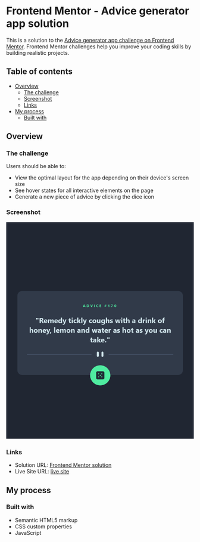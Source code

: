 # Frontend Mentor - Advice generator app solution

This is a solution to the [Advice generator app challenge on Frontend Mentor](https://www.frontendmentor.io/challenges/advice-generator-app-QdUG-13db). Frontend Mentor challenges help you improve your coding skills by building realistic projects.

## Table of contents

- [Overview](#overview)
  - [The challenge](#the-challenge)
  - [Screenshot](#screenshot)
  - [Links](#links)
- [My process](#my-process)
  - [Built with](#built-with)

## Overview

### The challenge

Users should be able to:

- View the optimal layout for the app depending on their device's screen size
- See hover states for all interactive elements on the page
- Generate a new piece of advice by clicking the dice icon

### Screenshot

![](./screenshot.png)

### Links

- Solution URL: [Frontend Mentor solution](https://www.frontendmentor.io/solutions/advice-generator-html-css-js-C50zhn_HiK)
- Live Site URL: [live site](https://mcselle.github.io/frontendMentor_advice-generator-app/)

## My process

### Built with

- Semantic HTML5 markup
- CSS custom properties
- JavaScript

